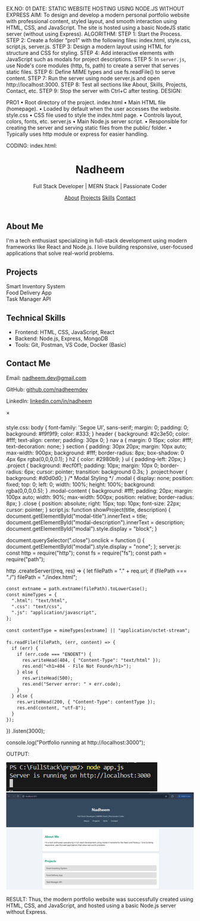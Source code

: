 EX.NO: 01
DATE: 
STATIC WEBSITE HOSTING USING NODE.JS WITHOUT EXPRESS
AIM:
To design and develop a modern personal portfolio website with professional content, styled layout, and smooth interaction using HTML, CSS, and JavaScript. The site is hosted using a basic NodeJS static server (without using Express).
ALGORITHM:
STEP 1: Start the Process.
STEP 2: Create a folder “pro1”  with the following files: index.html, style.css, script.js, server.js.
STEP 3: Design a modern layout using HTML for structure and CSS for styling.
STEP 4: Add interactive elements with JavaScript such as modals for project descriptions.
STEP 5: In `server.js`, use Node's core modules (http, fs, path) to create a server that serves static files.
STEP 6: Define MIME types and use fs.readFile() to serve content.
STEP 7: Run the server using node server.js and open http://localhost:3000.
STEP 8: Test all sections like About, Skills, Projects, Contact, etc.
STEP 9: Stop the server with Ctrl+C after testing.
DESIGN:
 


PRO1
•	Root directory of the project.
index.html
•	Main HTML file (homepage).
•	Loaded by default when the user accesses the website.
style.css
•	CSS file used to style the index.html page.
•	Controls layout, colors, fonts, etc.
server.js
•	Main Node.js server script.
•	Responsible for creating the server and serving static files from the public/ folder.
•	Typically uses http module or express for easier handling.

CODING:
index.html:
<!DOCTYPE html>
<html lang="en">
<head>
  <meta charset="UTF-8">
  <title>Nadheem | Full Stack Developer</title>
  <link rel="stylesheet" href="style.css" />
</head>
<body>
  <header>
    <h1>Nadheem</h1>
    <p>Full Stack Developer | MERN Stack | Passionate Coder</p>
    <nav>
      <a href="#about">About</a>
      <a href="#projects">Projects</a>
      <a href="#skills">Skills</a>
      <a href="#contact">Contact</a>
    </nav>
  </header>

  <section id="about">
    <h2>About Me</h2>
    <p>I'm a tech enthusiast specializing in full-stack development using modern frameworks like React and Node.js. I love building responsive, user-focused applications that solve real-world problems.</p>
  </section>

  <section id="projects">
    <h2>Projects</h2>
    <div class="project" onclick="showProject('Smart Inventory System', 'Built with MERN stack and includes real-time updates and alerts.')">Smart Inventory System</div>
    <div class="project" onclick="showProject('Food Delivery App', 'Developed a complete food ordering system with real-time tracking.')">Food Delivery App</div>
    <div class="project" onclick="showProject('Task Manager API', 'RESTful API using Node.js and MongoDB with token-based auth.')">Task Manager API</div>
  </section>

  <section id="skills">
    <h2>Technical Skills</h2>
    <ul>
      <li>Frontend: HTML, CSS, JavaScript, React</li>
      <li>Backend: Node.js, Express, MongoDB</li>
      <li>Tools: Git, Postman, VS Code, Docker (Basic)</li>
    </ul>
  </section>

  <section id="contact">
    <h2>Contact Me</h2>
    <p>Email: <a href="mailto:nadheem.dev@gmail.com">nadheem.dev@gmail.com</a></p>
    <p>GitHub: <a href="https://github.com/nadheemdev">github.com/nadheemdev</a></p>
    <p>LinkedIn: <a href="https://linkedin.com/in/nadheem">linkedin.com/in/nadheem</a></p>
  </section>

  <!-- Modal -->
  <div id="modal" class="modal">
    <div class="modal-content">
      <span class="close">&times;</span>
      <h3 id="modal-title"></h3>
      <p id="modal-description"></p>
    </div>
  </div>
  <script src="script.js"></script>
</body>
</html>


style.css:
body {
    font-family: 'Segoe UI', sans-serif;
    margin: 0;
    padding: 0;
    background: #f9f9f9;
    color: #333;
  }
  header {
    background: #2c3e50;
    color: #fff;
    text-align: center;
    padding: 30px 0;
  }
  nav a {
    margin: 0 15px;
    color: #fff;
    text-decoration: none;
  }
   section {
    padding: 30px 20px;
    margin: 10px auto;
    max-width: 900px;
    background: #fff;
    border-radius: 8px;
    box-shadow: 0 4px 6px rgba(0,0,0,0.1);
  }
  h2 {
    color: #2980b9;
  }
  ul {
    padding-left: 20px;
  }
  .project {
    background: #ecf0f1;
    padding: 10px;
    margin: 10px 0;
    border-radius: 6px;
    cursor: pointer;
    transition: background 0.3s;
  }
  .project:hover {
    background: #d0d0d0;
  }
  /* Modal Styling */
  .modal {
    display: none;
    position: fixed;
    top: 0; left: 0;
    width: 100%; height: 100%;
    background: rgba(0,0,0,0.5);
  }
  .modal-content {
    background: #fff;
    padding: 20px;
    margin: 100px auto;
    width: 90%;
    max-width: 500px;
    position: relative;
    border-radius: 8px;
  }
  .close {
    position: absolute;
    right: 15px;
    top: 10px;
    font-size: 22px;
    cursor: pointer;
  }
script.js:
function showProject(title, description) {
  document.getElementById("modal-title").innerText = title;
  document.getElementById("modal-description").innerText = description;
  document.getElementById("modal").style.display = "block";
}

document.querySelector(".close").onclick = function () {
  document.getElementById("modal").style.display = "none";
};
server.js:
const http = require("http");
const fs = require("fs");
const path = require("path");

http
  .createServer((req, res) => {
    let filePath = "." + req.url;
    if (filePath === "./") filePath = "./index.html";

    const extname = path.extname(filePath).toLowerCase();
    const mimeTypes = {
      ".html": "text/html",
      ".css": "text/css",
      ".js": "application/javascript",
    };

    const contentType = mimeTypes[extname] || "application/octet-stream";

    fs.readFile(filePath, (err, content) => {
      if (err) {
        if (err.code === "ENOENT") {
          res.writeHead(404, { "Content-Type": "text/html" });
          res.end("<h1>404 - File Not Found</h1>");
        } else {
          res.writeHead(500);
          res.end("Server error: " + err.code);
        }
      } else {
        res.writeHead(200, { "Content-Type": contentType });
        res.end(content, "utf-8");
      }
    });
  })
  .listen(3000);

console.log("Portfolio running at http://localhost:3000");

OUTPUT:
 
![alt text](image-1.png)
![alt text](image.png)





















RESULT:
Thus, the modern portfolio website was successfully created using HTML, CSS, and JavaScript, and hosted using a basic Node.js server without Express.
